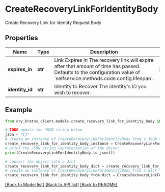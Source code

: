 # CreateRecoveryLinkForIdentityBody

Create Recovery Link for Identity Request Body

## Properties

Name | Type | Description | Notes
------------ | ------------- | ------------- | -------------
**expires_in** | **str** | Link Expires In  The recovery link will expire after that amount of time has passed. Defaults to the configuration value of &#x60;selfservice.methods.code.config.lifespan&#x60;. | [optional] 
**identity_id** | **str** | Identity to Recover  The identity&#39;s ID you wish to recover. | 

## Example

```python
from ory_kratos_client.models.create_recovery_link_for_identity_body import CreateRecoveryLinkForIdentityBody

# TODO update the JSON string below
json = "{}"
# create an instance of CreateRecoveryLinkForIdentityBody from a JSON string
create_recovery_link_for_identity_body_instance = CreateRecoveryLinkForIdentityBody.from_json(json)
# print the JSON string representation of the object
print(CreateRecoveryLinkForIdentityBody.to_json())

# convert the object into a dict
create_recovery_link_for_identity_body_dict = create_recovery_link_for_identity_body_instance.to_dict()
# create an instance of CreateRecoveryLinkForIdentityBody from a dict
create_recovery_link_for_identity_body_from_dict = CreateRecoveryLinkForIdentityBody.from_dict(create_recovery_link_for_identity_body_dict)
```
[[Back to Model list]](../README.md#documentation-for-models) [[Back to API list]](../README.md#documentation-for-api-endpoints) [[Back to README]](../README.md)


